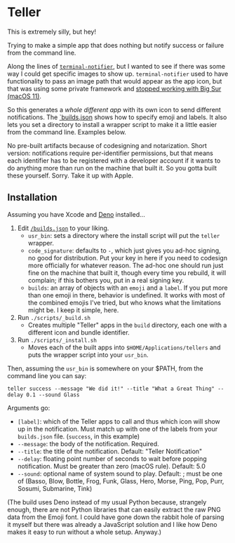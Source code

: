 # Teller

This is extremely silly, but hey! 

Trying to make a simple app that does nothing but notify success or failure from the command line. 

Along the lines of [`terminal-notifier`](https://github.com/julienXX/terminal-notifier/), but I wanted to see if there was some way I could get specific images to show up. `terminal-notifier` used to have functionality to pass an image path that would appear as the app icon, but that was using some private framework and [stopped working with Big Sur (macOS 11)](https://github.com/julienXX/terminal-notifier/issues/283).

So this generates a *whole different app* with its own icon to send different notifications. The [`builds.json](./builds.json) shows how to specify emoji and labels. It also lets you set a directory to install a wrapper script to make it a little easier from the command line. Examples below. 

No pre-built artifacts because of codesigning and notarization. Short version: notifications require per-identifier permissions, but that means each identifier has to be registered with a developer account if it wants to do anything more than run on the machine that built it. So you gotta built these yourself. Sorry. Take it up with Apple. 

## Installation

Assuming you have Xcode and [Deno](https://deno.com/) installed...

1. Edit [`/builds.json`](./builds.json) to your liking. 
   * `usr_bin`: sets a directory where the install script will put the `teller` wrapper. 
   * `code_signature`: defaults to `-`, which just gives you ad-hoc signing, no good for distribution. Put your key in here if you need to codesign more officially for whatever reason. The ad-hoc one should run just fine on the machine that built it, though every time you rebuild, it will complain; if this bothers you, put in a real signing key. 
   * `builds`: an array of objects with an `emoji` and a `label`. If you put more than one emoji in there, behavior is undefined. It works with most of the combined emojis I've tried, but who knows what the limitations might be. I keep it simple, here. 
2. Run `./scripts/_build.sh`
   * Creates multiple "Teller" apps in the `build` directory, each one with a different icon and bundle identifier. 
3. Run `./scripts/_install.sh`
   * Moves each of the built apps into `$HOME/Applications/tellers` and puts the wrapper script into your `usr_bin`. 

Then, assuming the `usr_bin` is somewhere on your $PATH, from the command line you can say:

```
teller success --message "We did it!" --title "What a Great Thing" --delay 0.1 --sound Glass
```

Arguments go:
* `[label]`: which of the Teller apps to call and thus which icon will show up in the notification. Must match up with one of the labels from your `builds.json` file. (`success`, in this example)
* `--message`: the body of the notification. Required.
* `--title`: the title of the notification. Default: "Teller Notification"
* `--delay`: floating point number of seconds to wait before popping notification. Must be greater than zero (macOS rule). Default: 5.0
* `--sound`: optional name of system sound to play. Default: <nil>; must be one of (Basso, Blow, Bottle, Frog, Funk, Glass, Hero, Morse, Ping, Pop, Purr, Sosumi, Submarine, Tink)

(The build uses Deno instead of my usual Python because, strangely enough, there are not Python libraries that can easily extract the raw PNG data from the Emoji font. I could have gone down the rabbit hole of parsing it myself but there was already a JavaScript solution and I like how Deno makes it easy to run without a whole setup. Anyway.)
